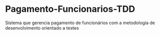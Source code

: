 # Pagamento-Funcionarios-TDD
Sistema que gerencia pagamento de funcionários com a metodologia de desenvolvimento orientado a testes
